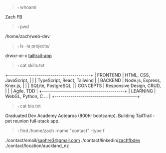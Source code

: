 > ~~.~~ whoami

Zach FB

> ~~.~~ pwd

/home/zach/web-dev

> ~~.~~ ls -la projects/

drwxr-xr-x   [tailtrail-app](https://github.com/hotoke-2025/tailtrail)

> ~~.~~ cat skills.txt

+-----------------------------------------+
| FRONTEND  | HTML, CSS, JavaScript,      |
|           | TypeScript, React, Tailwind |
| BACKEND   | Node.js, Express, Knex.js,  |
|           | SQLite, PostgreSQL          |
| CONCEPTS  | Responsive Design, CRUD,    |
|           | Agile, TDD                  |
+-----------------------------------------+
| LEARNING  | WebGL, Python, C ...        |
+-----------------------------------------+

> ~~.~~ cat bio.txt

Graduated Dev Academy Aotearoa (800hr bootcamp).
Building TailTrail - pet reunion full-stack app.

> ~~.~~  find /home/zach -name "contact" -type f

./contact/email/saphre3@gmail.com
./contact/linkedin/[zachfbdev](https://www.linkedin.com/in/zachfbdev/)
./contact/location/auckland_nz
